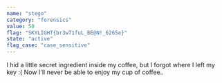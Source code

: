 ```yaml
---
name: "stego"
category: "forensics"
value: 50
flag: "SKYLIGHT{br3wT1fuL_BE@N!_6265e}"
state: "active"
flag_case: "case_sensitive"
---
```


I hid a little secret ingredient inside my coffee, but I forgot where I left my key :(
Now I'll never be able to enjoy my cup of coffee.. 
